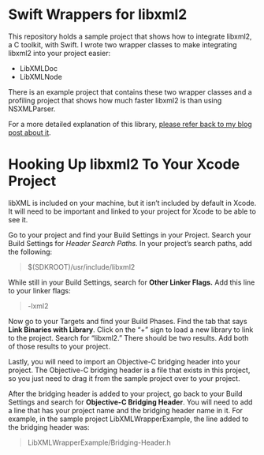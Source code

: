 # Swift Wrappers for libxml2

This repository holds a sample project that shows how to integrate libxml2, a C toolkit, with Swift. I wrote two wrapper classes to make integrating libxml2 into your project easier:

- LibXMLDoc
- LibXMLNode

There is an example project that contains these two wrapper classes and a profiling project that shows how much faster libxml2 is than using NSXMLParser.

For a more detailed explanation of this library, [please refer back to my blog post about it](http://redqueencoder.com/wrapping-libxml2-for-swift/).

# Hooking Up libxml2 To Your Xcode Project

libXML is included on your machine, but it isn’t included by default in Xcode. It will need to be important and linked to your project for Xcode to be able to see it.

Go to your project and find your Build Settings in your Project. Search your Build Settings for <em>Header Search Paths.</em> In your project’s search paths, add the following:

> $(SDKROOT)/usr/include/libxml2

While still in your Build Settings, search for **Other Linker Flags.** Add this line to your linker flags:

> -lxml2

Now go to your Targets and find your Build Phases. Find the tab that says **Link Binaries with Library**. Click on the “+” sign to load a new library to link to the project. Search for “libxml2.” There should be two results. Add both of those results to your project.

Lastly, you will need to import an Objective-C bridging header into your project. The Objective-C bridging header is a file that exists in this project, so you just need to drag it from the sample project over to your project.

After the bridging header is added to your project, go back to your Build Settings and search for **Objective-C Bridging Header**. You will need to add a line that has your project name and the bridging header name in it. For example, in the sample project LibXMLWrapperExample, the line added to the bridging header was: 

> LibXMLWrapperExample/Bridging-Header.h
